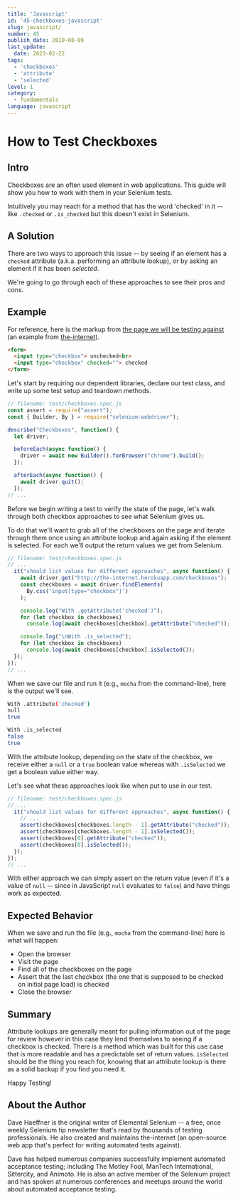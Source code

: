 ```yaml
---
title: 'Javascript'
id: '45-checkboxes-javascript'
slug: javascript/
number: 45
publish_date: 2019-08-09
last_update:
  date: 2023-02-22
tags:
  - 'checkboxes'
  - 'attribute'
  - 'selected'
level: 1
category:
  - fundamentals
language: javascript
---
```


# How to Test Checkboxes

## Intro

Checkboxes are an often used element in web applications. This guide will show you how to work with them in your Selenium tests.

Intuitively you may reach for a method that has the word 'checked' in it -- like `.checked` or `.is_checked` but this doesn't exist in Selenium.

## A Solution

There are two ways to approach this issue -- by seeing if an element has a `checked` attribute (a.k.a. performing an attribute lookup), or by asking an element if it has been _selected_.

We're going to go through each of these approaches to see their pros and cons.

## Example

For reference, here is the markup from [the page we will be testing against](http://the-internet.herokuapp.com/checkboxes) (an example from [the-internet](https://github.com/tourdedave/the-internet)).

```html
<form>
  <input type="checkbox"> unchecked<br>
  <input type="checkbox" checked=""> checked
</form>
```

Let's start by requiring our dependent libraries, declare our test class, and write up some test setup and teardown methods.

```javascript
// filename: test/checkboxes.spec.js
const assert = require("assert");
const { Builder, By } = require("selenium-webdriver");

describe("Checkboxes", function() {
  let driver;

  beforeEach(async function() {
    driver = await new Builder().forBrowser("chrome").build();
  });

  afterEach(async function() {
    await driver.quit();
  });
// ...
```

Before we begin writing a test to verify the state of the page, let's walk through both checkbox approaches to see what Selenium gives us.

To do that we'll want to grab all of the checkboxes on the page and iterate through them once using an attribute lookup and again asking if the element is selected. For each we'll output the return values we get from Selenium.

```javascript
// filename: test/checkboxes.spec.js
// ...
  it("should list values for different approaches", async function() {
    await driver.get("http://the-internet.herokuapp.com/checkboxes");
    const checkboxes = await driver.findElements(
      By.css('input[type="checkbox"]')
    );

    console.log("With .getAttribute('checked')");
    for (let checkbox in checkboxes)
      console.log(await checkboxes[checkbox].getAttribute("checked"));

    console.log("\nWith .is_selected");
    for (let checkbox in checkboxes)
      console.log(await checkboxes[checkbox].isSelected());
  });
});
// ...
```

When we save our file and run it (e.g., `mocha` from the command-line), here is the output we'll see.

```sh
With .attribute('checked')
null
true

With .is_selected
false
true
```

With the attribute lookup, depending on the state of the checkbox, we receive either a `null` or a `true` boolean value whereas with `.isSelected` we get a boolean value either way.

Let's see what these approaches look like when put to use in our test.

```javascript
// filename: test/checkboxes.spec.js
// ...
  it("should list values for different approaches", async function() {
    // ...
    assert(checkboxes[checkboxes.length - 1].getAttribute("checked"));
    assert(checkboxes[checkboxes.length - 1].isSelected());
    assert(checkboxes[0].getAttribute("checked"));
    assert(checkboxes[0].isSelected());
  });
});
// ...
```

With either approach we can simply assert on the return value (even if it's a value of `null` -- since in JavaScript `null` evaluates to `false`) and have things work as expected.

## Expected Behavior

When we save and run the file (e.g., `mocha` from the command-line) here is what will happen:

+ Open the browser
+ Visit the page
+ Find all of the checkboxes on the page
+ Assert that the last checkbox (the one that is supposed to be checked on initial page load) is checked
+ Close the browser

## Summary

Attribute lookups are generally meant for pulling information out of the page for review however in this case they lend themselves to seeing if a checkbox is checked. There is a method which was built for this use case that is more readable and has a predictable set of return values. `isSelected` should be the thing you reach for, knowing that an attribute lookup is there as a solid backup if you find you need it.

Happy Testing!

## About the Author

Dave Haeffner is the original writer of Elemental Selenium -- a free, once weekly Selenium tip newsletter that's read by thousands of testing professionals. He also created and maintains the-internet (an open-source web app that's perfect for writing automated tests against).

Dave has helped numerous companies successfully implement automated acceptance testing; including The Motley Fool, ManTech International, Sittercity, and Animoto. He is also an active member of the Selenium project and has spoken at numerous conferences and meetups around the world about automated acceptance testing.

